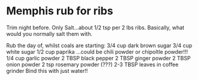 # Memphis rub for ribs

Trim night before.  Only Salt...about 1/2 tsp per 2 lbs ribs.   Basically, what would you normally  salt them with.

Rub the day of, whilst coals are starting:
3/4 cup dark brown sugar
3/4 cup white sugar
1/2 cup paprika …could be chili powder or chipoltle powder!!!
1/4 cup garlic powder
2 TBSP black pepper
2 TBSP ginger powder
2 TBSP onion powder
2 tsp rosemary powder  (???)  2-3 TBSP leaves in coffee grinder
Bind this with just water!!
